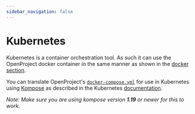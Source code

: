 ```yaml
---
sidebar_navigation: false
---
```


# Kubernetes

Kubernetes is a container orchestration tool. As such it can use the
OpenProject docker container in the same manner as shown in the [docker section](../docker/#recommended-usage).

You can translate OpenProject's [`docker-compose.yml`](https://github.com/opf/openproject/blob/stable/11/docker-compose.yml)
for use in Kubernetes using [Kompose](https://github.com/kubernetes/kompose)
as described in the Kubernetes [documentation](https://kubernetes.io/docs/tasks/configure-pod-container/translate-compose-kubernetes/).

_Note: Make sure you are using kompose version **1.19** or newer for this to work._

